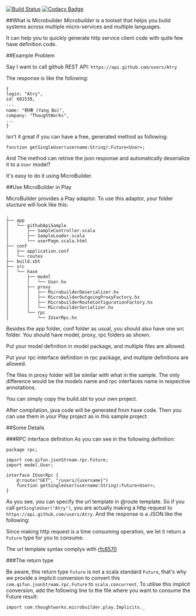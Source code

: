 [![Build Status](https://travis-ci.org/ThoughtWorksInc/microbuilder-sample.svg)](https://travis-ci.org/ThoughtWorksInc/microbuilder-sample)
[![Codacy Badge](https://www.codacy.com/project/badge/daa4b0e6de4647fc94eeb01fbe331438)](https://www.codacy.com/app/zhanglongyang/microbuilder-sample)

##What is Microbuilder
*Microbuilder*​ is a toolset that helps you build systems across multiple micro-services and multiple languages.

It can help you to quickly generate http service client code with quite few haxe definition code.

##Example Problem

Say I want to call github REST API: `https://api.github.com/users/Atry`

The response is like the following:
```
{
login: "Atry",
id: 601530,
...
name: "杨博 (Yang Bo)",
company: "ThoughtWorks",
...
}
```

Isn't it great if you can have a free, generated method as following:

`function getSingleUser(username:String):Future<User>;`

And The method can retrive the json response and automatically deserialize it to a `User` model?

It's easy to do it using MicroBuilder.

##Use MicroBuilder in Play
  
MicroBuilder provides a Play adaptor. To use this adaptor, your folder stucture will look like this:

```
.
├── app
│   └── githubApiSample
│       ├── SampleController.scala
│       ├── SampleLoader.scala
│       └── userPage.scala.html
├── conf
│   ├── application.conf
│   └── routes
├── build.sbt
├── src
│   └── haxe
│       ├── model
│       │   └── User.hx
│       ├── proxy
│       │   ├── MicrobuilderDeserializer.hx
│       │   ├── MicrobuilderOutgoingProxyFactory.hx
│       │   ├── MicrobuilderRouteConfigurationFactory.hx
│       │   └── MicrobuilderSerializer.hx
│       └── rpc
│           └── IUserRpc.hx
```

Besides the app folder, conf folder as usual, you should also have one src folder. You should have model, proxy, rpc folders as shown. 

Put your model definition in model package, and multiple files are allowed.

Put your rpc interface definition in rpc package, and multiple definitions are allowed.

The files in proxy folder will be similar with what in the sample. The only difference would be the models name and rpc interfaces name in respective annotations.

You can simply copy the build.sbt to your own project.

After compilation, java code will be generated from haxe code. Then you can use them in your Play project as in this sample project.

##Some Details

###RPC interface definition
As you can see in the following definition:
```
package rpc;

import com.qifun.jsonStream.rpc.Future;
import model.User;

interface IUserRpc {
    @:route("GET", "/users/{username}")
    function getSingleUser(username:String):Future<User>;
}
```
As you see, you can specify the url template in @route template. So if you call `getSingleUser("Atry")`, you are actually making a http request to `https://api.github.com/users/Atry`. And the response is a JSON like the following:

Since making http request is a time consuming operation, we let it return a `Future` type for you to consume.

The url template syntax complys with [rfc6570](https://tools.ietf.org/html/rfc6570)

###The return type

Be aware, this return type `Future` is not a scala standard `Future`, that's why we provide a implicit conversion to convert this `com.qifun.jsonStream.rpc.Future` to `scala.concurrent`. To utilise this implicit conversion, add the following line to the file where you want to consume the Future result:

`import com.thoughtworks.microbuilder.play.Implicits._`

